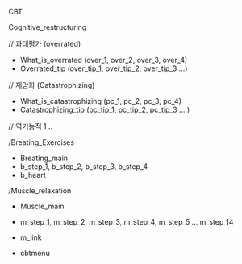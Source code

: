 
CBT

</h1>Cognitive_restructuring</h1>

// 과대평가 (overrated)
- What_is_overrated (over_1, over_2, over_3, over_4)
- Overrated_tip (over_tip_1, over_tip_2, over_tip_3 ...)
  
// 재앙화 (Catastrophizing)
- What_is_catastrophizing (pc_1, pc_2, pc_3, pc_4)
- Catastrophizing_tip (pc_tip_1, pc_tip_2, pc_tip_3 ... )
  
// 역기능적
1 ..


/Breating_Exercises
- Breating_main
- b_step_1, b_step_2, b_step_3, b_step_4
- b_heart
  
/Muscle_relaxation
- Muscle_main
- m_step_1, m_step_2, m_step_3, m_step_4, m_step_5 ... m_step_14
- m_link

  
- cbtmenu
